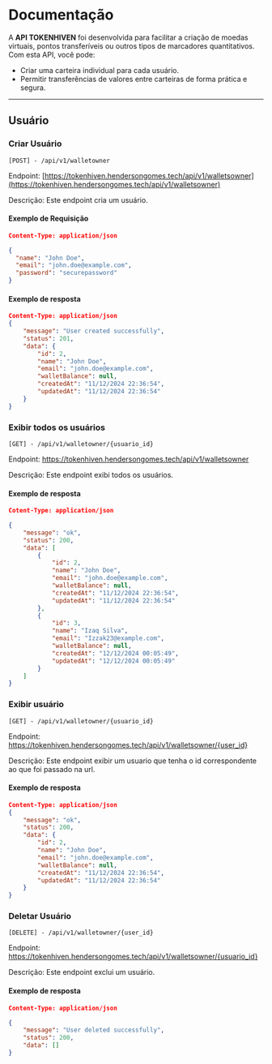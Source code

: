 # Documentação

A **API TOKENHIVEN** foi desenvolvida para facilitar a criação de moedas virtuais, pontos transferíveis ou outros tipos de marcadores quantitativos. Com esta API, você pode:

- Criar uma carteira individual para cada usuário.
- Permitir transferências de valores entre carteiras de forma prática e segura.

---

## Usuário

### Criar Usuário

`[POST] - /api/v1/walletowner`

Endpoint: [https://tokenhiven.hendersongomes.tech/api/v1/walletsowner](https://tokenhiven.hendersongomes.tech/api/v1/walletsowner)

Descrição: Este endpoint cria um usuário.

#### Exemplo de Requisição

```json
Content-Type: application/json

{
  "name": "John Doe",
  "email": "john.doe@example.com",
  "password": "securepassword"
}
```
#### Exemplo de resposta
```json
Content-Type: application/json
{
    "message": "User created successfully",
    "status": 201,
    "data": {
        "id": 2,
        "name": "John Doe",
        "email": "john.doe@example.com",
        "walletBalance": null,
        "createdAt": "11/12/2024 22:36:54",
        "updatedAt": "11/12/2024 22:36:54"
    }
}
```
### Exibir todos os usuários

`[GET] - /api/v1/walletowner/{usuario_id}`

Endpoint: https://tokenhiven.hendersongomes.tech/api/v1/walletsowner

Descrição: Este endpoint exibi todos os usuários.

#### Exemplo de resposta
```json
Cotent-Type: application/json

{
    "message": "ok",
    "status": 200,
    "data": [
        {
            "id": 2,
            "name": "John Doe",
            "email": "john.doe@example.com",
            "walletBalance": null,
            "createdAt": "11/12/2024 22:36:54",
            "updatedAt": "11/12/2024 22:36:54"
        },
        {
            "id": 3,
            "name": "Izaq Silva",
            "email": "Izzak23@example.com",
            "walletBalance": null,
            "createdAt": "12/12/2024 00:05:49",
            "updatedAt": "12/12/2024 00:05:49"
        }
    ]
}
```



### Exibir usuário

`[GET] - /api/v1/walletowner/{usuario_id}`

Endpoint: https://tokenhiven.hendersongomes.tech/api/v1/walletsowner/{user_id}

Descrição: Este endpoint exibir um usuario que tenha o id correspondente ao que foi passado na url.

#### Exemplo de resposta
```json 
Content-Type: application/json
{
    "message": "ok",
    "status": 200,
    "data": {
        "id": 2,
        "name": "John Doe",
        "email": "john.doe@example.com",
        "walletBalance": null,
        "createdAt": "11/12/2024 22:36:54",
        "updatedAt": "11/12/2024 22:36:54"
    }
}
```

### Deletar Usuário

`[DELETE] - /api/v1/walletowner/{user_id}`

Endpoint: https://tokenhiven.hendersongomes.tech/api/v1/walletsowner/{usuario_id}

Descrição: Este endpoint exclui um usuário.

#### Exemplo de resposta
```json
Content-Type: application/json

{
    "message": "User deleted successfully",
    "status": 200,
    "data": []
}
```


